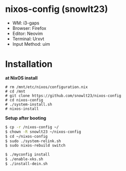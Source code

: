 # nixos-config (snowlt23)

- WM: i3-gaps
- Browser: Firefox
- Editor: Neovim
- Terminal: Urxvt
- Input Method: uim

# Installation

**at NixOS install**
```
# rm /mnt/etc/nixos/configuration.nix
# cd /mnt
# git clone https://github.com/snowlt23/nixos-config
# cd nixos-config
# ./system-install.sh
# nixos-install
```

**Setup after booting**
```sh
$ cp -r /nixos-config ~/
$ chown -R snowlt23 ~/nixos-config
$ cd ~/nixos-config
$ sudo ./system-relink.sh
$ sudo nixos-rebuild switch

$ ./myconfig install
$ ./enable-xks.sh
$ ./install-dein.sh
```
